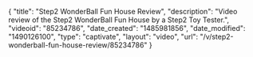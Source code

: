 {
    "title": "Step2 WonderBall Fun House Review",
    "description": "Video review of the Step2 WonderBall Fun House by a Step2 Toy Tester.",
    "videoid": "85234786",
    "date_created": "1485981856",
    "date_modified": "1490126100",
    "type": "captivate",
    "layout": "video",
    "url": "\/v\/step2-wonderball-fun-house-review\/85234786"
}